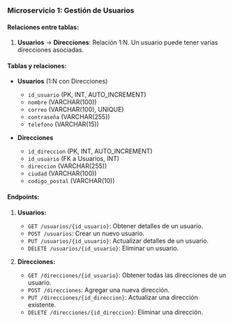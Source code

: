 ### **Microservicio 1: Gestión de Usuarios**

#### **Relaciones entre tablas**:

1. **Usuarios** → **Direcciones**: Relación 1:N. Un usuario puede tener varias direcciones asociadas.

#### **Tablas y relaciones**:

* **Usuarios** (1:N con Direcciones)

  * `id_usuario` (PK, INT, AUTO_INCREMENT)
  * `nombre` (VARCHAR(100))
  * `correo` (VARCHAR(100), UNIQUE)
  * `contraseña` (VARCHAR(255))
  * `telefono` (VARCHAR(15))

* **Direcciones**

  * `id_direccion` (PK, INT, AUTO_INCREMENT)
  * `id_usuario` (FK a Usuarios, INT)
  * `direccion` (VARCHAR(255))
  * `ciudad` (VARCHAR(100))
  * `codigo_postal` (VARCHAR(10))

#### **Endpoints**:

1. **Usuarios:**

   * `GET /usuarios/{id_usuario}`: Obtener detalles de un usuario.
   * `POST /usuarios`: Crear un nuevo usuario.
   * `PUT /usuarios/{id_usuario}`: Actualizar detalles de un usuario.
   * `DELETE /usuarios/{id_usuario}`: Eliminar un usuario.
2. **Direcciones:**

   * `GET /direcciones/{id_usuario}`: Obtener todas las direcciones de un usuario.
   * `POST /direcciones`: Agregar una nueva dirección.
   * `PUT /direcciones/{id_direccion}`: Actualizar una dirección existente.
   * `DELETE /direcciones/{id_direccion}`: Eliminar una dirección.

